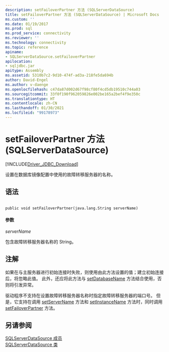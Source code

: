 ```yaml
---
description: setFailoverPartner 方法 (SQLServerDataSource)
title: setFailoverPartner 方法 (SQLServerDataSource) | Microsoft Docs
ms.custom: ''
ms.date: 01/19/2017
ms.prod: sql
ms.prod_service: connectivity
ms.reviewer: ''
ms.technology: connectivity
ms.topic: reference
apiname:
- SQLServerDataSource.setFailoverPartner
apilocation:
- sqljdbc.jar
apitype: Assembly
ms.assetid: 5310b7c2-9d10-474f-ad3a-218fe5da694b
author: David-Engel
ms.author: v-daenge
ms.openlocfilehash: c47da87d002d67f98cf80f4cd5db19510c744a03
ms.sourcegitcommit: 33f0f190f962059826e002be165a2bef4f9e350c
ms.translationtype: HT
ms.contentlocale: zh-CN
ms.lasthandoff: 01/30/2021
ms.locfileid: "99178973"
---
```

# <a name="setfailoverpartner-method-sqlserverdatasource"></a>setFailoverPartner 方法 (SQLServerDataSource)
[!INCLUDE[Driver_JDBC_Download](../../../includes/driver_jdbc_download.md)]

  设置在数据库镜像配置中使用的故障转移服务器的名称。  
  
## <a name="syntax"></a>语法  
  
```  
  
public void setFailoverPartner(java.lang.String serverName)  
```  
  
#### <a name="parameters"></a>参数  
 *serverName*  
  
 包含故障转移服务器名称的 String。  
  
## <a name="remarks"></a>注解  
 如果在与主服务器进行初始连接时失败，则使用由此方法设置的值；建立初始连接后，将忽略此值。 此外，还应将此方法与 [setDatabaseName](../../../connect/jdbc/reference/setdatabasename-method-sqlserverdatasource.md) 方法结合使用，否则将引发异常。  
  
 驱动程序不支持在设置故障转移服务器名称时指定故障转移服务器的端口号。 但是，它支持在调用 [setServerName](../../../connect/jdbc/reference/setservername-method-sqlserverdatasource.md) 方法和 [setInstanceName](../../../connect/jdbc/reference/setinstancename-method-sqlserverdatasource.md) 方法时，同时调用 [setFailoverPartner](../../../connect/jdbc/reference/setfailoverpartner-method-sqlserverdatasource.md) 方法。  
  
## <a name="see-also"></a>另请参阅  
 [SQLServerDataSource 成员](../../../connect/jdbc/reference/sqlserverdatasource-members.md)   
 [SQLServerDataSource 类](../../../connect/jdbc/reference/sqlserverdatasource-class.md)  
  
  
